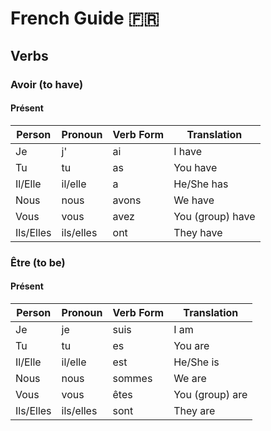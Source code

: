 # French Guide 🇫🇷

## Verbs

### Avoir (to have)

#### Présent

| Person    | Pronoun   | Verb Form | Translation      |
| --------- | --------- | --------- | ---------------- |
| Je        | j'        | ai        | I have           |
| Tu        | tu        | as        | You have         |
| Il/Elle   | il/elle   | a         | He/She has       |
| Nous      | nous      | avons     | We have          |
| Vous      | vous      | avez      | You (group) have |
| Ils/Elles | ils/elles | ont       | They have        |

### Être (to be)

#### Présent

| Person    | Pronoun   | Verb Form | Translation     |
| --------- | --------- | --------- | --------------- |
| Je        | je        | suis      | I am            |
| Tu        | tu        | es        | You are         |
| Il/Elle   | il/elle   | est       | He/She is       |
| Nous      | nous      | sommes    | We are          |
| Vous      | vous      | êtes      | You (group) are |
| Ils/Elles | ils/elles | sont      | They are        |

<!-- https://www.linguasorb.com/french/verbs/most-common-verbs/ -->
